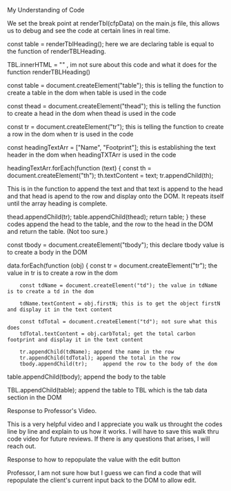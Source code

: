 My Understanding of Code

We set the break point at renderTbl(cfpData) on the main.js file, this allows us to debug and see the code at certain lines in real time.

const table = renderTblHeading(); here we are declaring table is equal to the function of renderTBLHeading. 

TBL.innerHTML = "" , im not sure about this code and what it does for the function renderTBLHeading()

const table = document.createElement("table"); this is telling the function to create a table in the dom when table is used in the code

const thead = document.createElement("thead"); this is telling the function to create a head in the dom when thead is used in the code

const tr = document.createElement("tr"); this is telling the function to create a row in the dom when tr is used in the code

const headingTextArr = ["Name", "Footprint"]; this is establishing the text header in the dom when headingTXTArr is used in the code

   headingTextArr.forEach(function (text) {
        const th = document.createElement("th");
        th.textContent = text;
        tr.appendChild(th);

This is in the function to append the text and that text is append to the head and that head is apend to the row and display onto the DOM. It repeats itself until the array heading is complete. 

thead.appendChild(tr);
table.appendChild(thead);
return table;
}
these codes append the head to the table, and the row to the head in the DOM and return the table. (Not too sure.)


 const tbody = document.createElement("tbody"); this declare tbody value is to create a body in the DOM

 data.forEach(function (obj) {
        const tr = document.createElement("tr"); the value in tr is to create a row in the dom

        const tdName = document.createElement("td"); the value in tdName is to create a td in the dom

        tdName.textContent = obj.firstN; this is to get the object firstN and display it in the text content

        const tdTotal = document.createElement("td"); not sure what this does
        tdTotal.textContent = obj.carbTotal; get the total carbon footprint and display it in the text content

        tr.appendChild(tdName); append the name in the row
        tr.appendChild(tdTotal); append the total in the row
        tbody.appendChild(tr);     append the row to the body of the dom

  table.appendChild(tbody); append the body to the table

TBL.appendChild(table); append the table to TBL which is the tab data section  in the DOM


Response to Professor's Video.

This is a very helpful video and I appreciate you walk us throught the codes line by line and explain to us how it works. I will have to save this walk thru code video for future reviews. If there is any questions that arises, I will reach out.


Response to how to repopulate the value with the edit button

Professor, I am not sure how but I guess we can find a code that will repopulate the client's current input back to the DOM to allow edit. 

